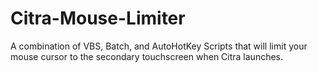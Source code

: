 # Citra-Mouse-Limiter
A combination of VBS, Batch, and AutoHotKey Scripts that will limit your mouse cursor to the secondary touchscreen when Citra launches.
